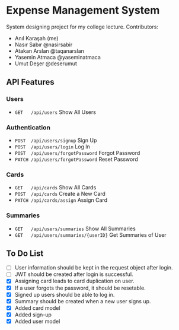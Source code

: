 # Expense Management System
System designing project for my college lecture.
Contributors: 
- Anıl Karaşah (me)
- Nasır Sabır @nasirsabir
- Atakan Arslan @taqanarslan
- Yasemin Atmaca @yaseminatmaca
- Umut Deşer @deserumut

## API Features

### Users
- `GET   /api/users` Show All Users

### Authentication
- `POST  /api/users/signup` Sign Up
- `POST  /api/users/login` Log In
- `POST  /api/users/forgotPassword` Forgot Password
- `PATCH /api/users/forgotPassword` Reset Password

### Cards
- `GET   /api/cards` Show All Cards
- `POST  /api/cards` Create a New Card
- `PATCH /api/cards/assign` Assign Card

### Summaries
- `GET   /api/users/summaries` Show All Summaries
- `GET   /api/users/summaries/{userID}` Get Summaries of User

## To Do List

- [ ] User information should be kept in the request object after login.
- [ ] JWT should be created after login is successful.
- [x] Assigning card leads to card duplication on user.
- [x] If a user forgots the password, it should be resetable.
- [x] Signed up users should be able to log in.
- [x] Summary should be created when a new user signs up.
- [x] Added card model
- [x] Added sign-up
- [x] Added user model
